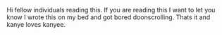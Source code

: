 Hi fellow individuals reading this. If you are reading this I want to let you know I wrote this on my bed and got bored doonscrolling. Thats it and kanye loves kanyee.
